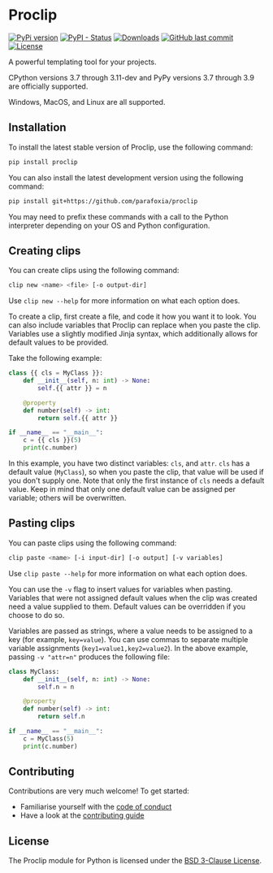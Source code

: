 # Proclip

[![PyPi version](https://img.shields.io/pypi/v/proclip.svg)](https://pypi.python.org/pypi/proclip/)
[![PyPI - Status](https://img.shields.io/pypi/status/proclip)](https://pypi.python.org/pypi/proclip/)
[![Downloads](https://pepy.tech/badge/proclip)](https://pepy.tech/project/proclip)
[![GitHub last commit](https://img.shields.io/github/last-commit/parafoxia/proclip)](https://github.com/parafoxia/proclip)
[![License](https://img.shields.io/github/license/parafoxia/proclip.svg)](https://github.com/parafoxia/proclip/blob/main/LICENSE)

<!-- [![CI](https://github.com/parafoxia/proclip/actions/workflows/ci.yml/badge.svg)](https://github.com/parafoxia/proclip/actions/workflows/ci.yml)
[![Read the Docs](https://img.shields.io/readthedocs/proclip)](https://proclip.readthedocs.io/en/latest/index.html)
[![Maintainability](https://api.codeclimate.com/v1/badges/8819bdebb2d4aa8dfcb7/maintainability)](https://codeclimate.com/github/parafoxia/proclip/maintainability)
[![Test Coverage](https://api.codeclimate.com/v1/badges/8819bdebb2d4aa8dfcb7/test_coverage)](https://codeclimate.com/github/parafoxia/proclip/test_coverage) -->

A powerful templating tool for your projects.

CPython versions 3.7 through 3.11-dev and PyPy versions 3.7 through 3.9 are officially supported.

Windows, MacOS, and Linux are all supported.

## Installation

To install the latest stable version of Proclip, use the following command:
```sh
pip install proclip
```

You can also install the latest development version using the following command:
```sh
pip install git+https://github.com/parafoxia/proclip
```

You may need to prefix these commands with a call to the Python interpreter depending on your OS and Python configuration.

## Creating clips

You can create clips using the following command:

```sh
clip new <name> <file> [-o output-dir]
```

Use `clip new --help` for more information on what each option does.

To create a clip, first create a file, and code it how you want it to look.
You can also include variables that Proclip can replace when you paste the clip.
Variables use a slightly modified Jinja syntax, which additionally allows for default values to be provided.

Take the following example:

```py
class {{ cls = MyClass }}:
    def __init__(self, n: int) -> None:
        self.{{ attr }} = n

    @property
    def number(self) -> int:
        return self.{{ attr }}

if __name__ == "__main__":
    c = {{ cls }}(5)
    print(c.number)
```

In this example, you have two distinct variables: `cls`, and `attr`.
`cls` has a default value (`MyClass`), so when you paste the clip, that value will be used if you don't supply one.
Note that only the first instance of `cls` needs a default value.
Keep in mind that only one default value can be assigned per variable; others will be overwritten.

## Pasting clips

You can paste clips using the following command:

```sh
clip paste <name> [-i input-dir] [-o output] [-v variables]
```

Use `clip paste --help` for more information on what each option does.

You can use the `-v` flag to insert values for variables when pasting.
Variables that were not assigned default values when the clip was created need a value supplied to them.
Default values can be overridden if you choose to do so.

Variables are passed as strings, where a value needs to be assigned to a key (for example, `key=value`).
You can use commas to separate multiple variable assignments (`key1=value1,key2=value2`).
In the above example, passing `-v "attr=n"` produces the following file:

```py
class MyClass:
    def __init__(self, n: int) -> None:
        self.n = n

    @property
    def number(self) -> int:
        return self.n

if __name__ == "__main__":
    c = MyClass(5)
    print(c.number)
```

## Contributing

Contributions are very much welcome! To get started:

* Familiarise yourself with the [code of conduct](https://github.com/parafoxia/proclip/blob/main/CODE_OF_CONDUCT.md)
* Have a look at the [contributing guide](https://github.com/parafoxia/proclip/blob/main/CONTRIBUTING.md)

## License

The Proclip module for Python is licensed under the [BSD 3-Clause License](https://github.com/parafoxia/proclip/blob/main/LICENSE).
